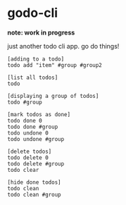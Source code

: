 # godo-cli

**note: work in progress**

just another todo cli app. go do things!

```
[adding to a todo]
todo add "item" #group #group2

[list all todos]
todo

[displaying a group of todos]
todo #group

[mark todos as done]
todo done 0
todo done #group
todo undone 0
todo undone #group

[delete todos]
todo delete 0
todo delete #group
todo clear

[hide done todos]
todo clean
todo clean #group
```
